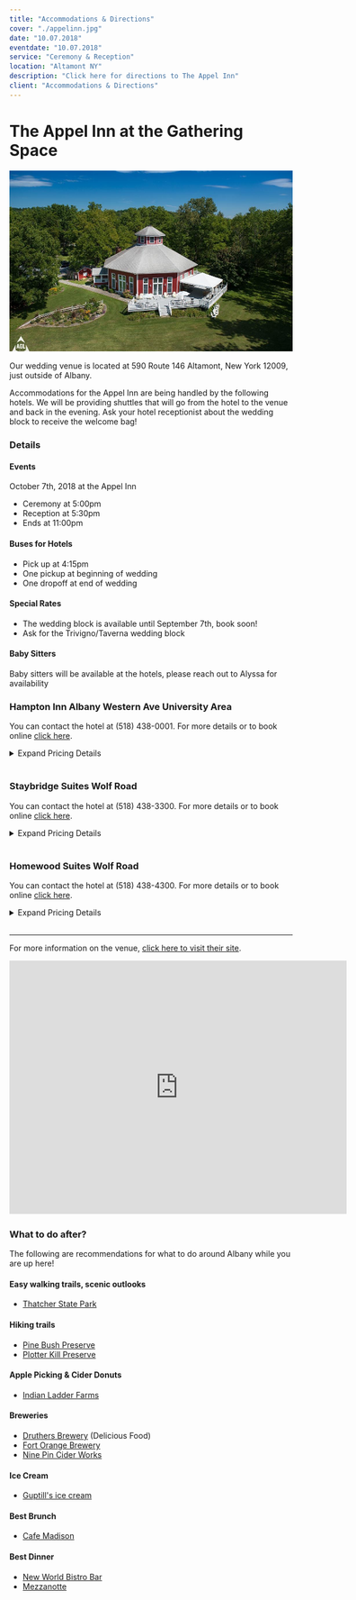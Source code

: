```yaml
---
title: "Accommodations & Directions"
cover: "./appelinn.jpg"
date: "10.07.2018"
eventdate: "10.07.2018"
service: "Ceremony & Reception"
location: "Altamont NY"
description: "Click here for directions to The Appel Inn"
client: "Accommodations & Directions"
---
```

# The Appel Inn at the Gathering Space

![Appel Inn Birds Eye](./appelinn.jpg)

Our wedding venue is located at 590 Route 146 Altamont, New York 12009, just outside of Albany.

Accommodations for the Appel Inn are being handled by the following hotels. We will be providing shuttles that will go from the hotel to the venue and back in the evening. Ask your hotel receptionist about the wedding block to receive the welcome bag!

### Details

#### Events

October 7th, 2018 at the Appel Inn

* Ceremony at 5:00pm
* Reception at 5:30pm
* Ends at 11:00pm

#### Buses for Hotels

* Pick up at 4:15pm
* One pickup at beginning of wedding
* One dropoff at end of wedding

#### Special Rates

* The wedding block is available until September 7th, book soon!
* Ask for the Trivigno/Taverna wedding block

#### Baby Sitters

Baby sitters will be available at the hotels, please reach out to Alyssa for availability

### Hampton Inn Albany Western Ave University Area
You can contact the hotel at (518) 438-0001. For more details or to book online [click here](http://www.albanywesternaveuniversityarea.hamptoninn.com/).

<details>
 <summary>Expand Pricing Details</summary>

| Room | Rate |
| ------------- | ------------- |
| Two Queens Studio  | $134.00  |
| One King One Sofa Bed  | $134.00  |
| One King Bed  | $134.00  |
| One King Parlor Suite  | $154.00  |
</details>
<br>

### Staybridge Suites Wolf Road
You can contact the hotel at (518) 438-3300. For more details or to book online [click here](http://www.ihg.com/staybridge/hotels/us/en/albany/albee/hoteldetail?cm_mmc=GoogleMaps-_-sb-_-USEN-_-albee).

<details>
 <summary>Expand Pricing Details</summary>

| Room | Rate |
| ------------- | ------------- |
| King One Bedroom  | $154.00  |
| King Studio  | $154.00  |
| Two Queens One Bedroom  | $164.00  |
| Two Queens Studio  | $164.00  |
</details>
<br>

### Homewood Suites Wolf Road
You can contact the hotel at (518) 438-4300. For more details or to book online [click here](http://homewoodsuites3.hilton.com/en/hotels/new-york/homewood-suites-by-hilton-albany-ALBHWHW/index.html).

<details>
 <summary>Expand Pricing Details</summary>

| Room | Rate |
| ------------- | ------------- |
| King One Bedroom  | $144.00  |
| King Studio  | $144.00  |
| Two Queens One Bedroom  | $154.00  |
| Two Queens Studio  | $154.00  |
</details>
<br>

----

For more information on the venue, [click here to visit their site](https://www.appelinn.com/weddings-events).

<iframe src="https://www.google.com/maps/embed?pb=!1m18!1m12!1m3!1d2931.716754691895!2d-73.98767304849005!3d42.7097179208375!2m3!1f0!2f0!3f0!3m2!1i1024!2i768!4f13.1!3m3!1m2!1s0x89de771dae5e3ae7%3A0x3a61e56fdfb31fc5!2sAppel+Inn!5e0!3m2!1sen!2sus!4v1509999823604" width="600" height="450" frameborder="0" allowfullscreen></iframe>

### What to do after?

The following are recommendations for what to do around Albany while you are up here!

#### Easy walking trails, scenic outlooks
* [Thatcher State Park](https://parks.ny.gov/parks/128/details.aspx)

#### Hiking trails
* [Pine Bush Preserve](http://www.albanypinebush.org/)
* [Plotter Kill Preserve]()

#### Apple Picking & Cider Donuts
* [Indian Ladder Farms](http://www.indianladderfarms.com/)

#### Breweries
* [Druthers Brewery](http://www.druthersbrewing.com/) (Delicious Food)
* [Fort Orange Brewery](https://www.fortorangebrewing.com/)
* [Nine Pin Cider Works](http://www.ninepincider.com/)

#### Ice Cream
* [Guptill's ice cream](https://www.google.com/maps/dir//guptill's+ice+cream/data=!4m6!4m5!1m1!4e2!1m2!1m1!1s0x89de11fecda8e99b:0xd32c63bfefff869e?sa=X&ved=2ahUKEwjSz6fT9uPdAhXRct8KHbN1AqoQ9RcwC3oECAoQEw)

#### Best Brunch
* [Cafe Madison](http://www.cafemadisonalbany.com/)

#### Best Dinner
* [New World Bistro Bar](http://newworldbistrobar.com/)
* [Mezzanotte](http://www.mezzanottealbany.com/)
